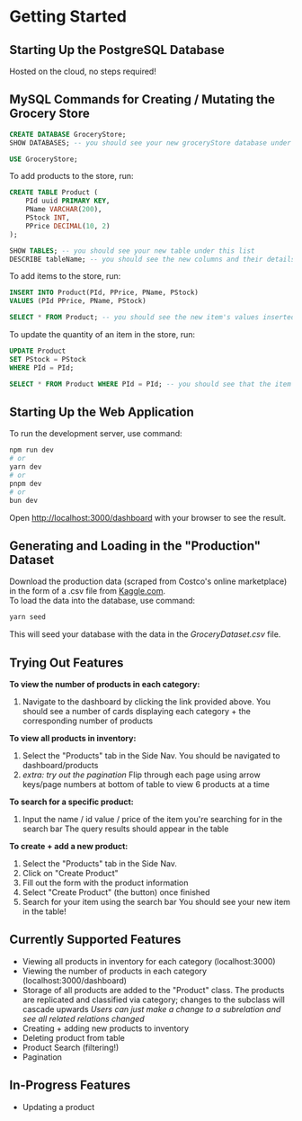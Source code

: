 # Getting Started

## Starting Up the PostgreSQL Database
Hosted on the cloud, no steps required!

## MySQL Commands for Creating / Mutating the Grocery Store

~~~~sql
CREATE DATABASE GroceryStore;
SHOW DATABASES; -- you should see your new groceryStore database under this list

USE GroceryStore;
~~~~

To add products to the store, run:

~~~~sql
CREATE TABLE Product (
    PId uuid PRIMARY KEY,
    PName VARCHAR(200),
    PStock INT,
    PPrice DECIMAL(10, 2)
);

SHOW TABLES; -- you should see your new table under this list
DESCRIBE tableName; -- you should see the new columns and their details
~~~~

To add items to the store, run:

~~~~sql
INSERT INTO Product(PId, PPrice, PName, PStock)
VALUES (PId PPrice, PName, PStock)

SELECT * FROM Product; -- you should see the new item's values inserted into the product table
~~~~

To update the quantity of an item in the store, run:

~~~~sql
UPDATE Product
SET PStock = PStock
WHERE PId = PId;

SELECT * FROM Product WHERE PId = PId; -- you should see that the item's quantity has been updated to PStock
~~~~

## Starting Up the Web Application

To run the development server, use command:

```bash
npm run dev
# or
yarn dev
# or
pnpm dev
# or
bun dev
```

Open [http://localhost:3000/dashboard](http://localhost:3000/dashboard) with your browser to see the result.

## Generating and Loading in the "Production" Dataset
Download the production data (scraped from Costco's online marketplace) in the form of a .csv file from [Kaggle.com](https://www.kaggle.com/datasets/bhavikjikadara/grocery-store-dataset).  
To load the data into the database, use command:
```bash
yarn seed
```  
This will seed your database with the data in the *GroceryDataset.csv* file.

## Trying Out Features
**To view the number of products in each category:**
1. Navigate to the dashboard by clicking the link provided above.
    You should see a number of cards displaying each category + the corresponding number of products

**To view all products in inventory:**
1. Select the "Products" tab in the Side Nav.
    You should be navigated to dashboard/products
2. *extra: try out the pagination* Flip through each page using arrow keys/page numbers at bottom of table to view 6 products at a time

**To search for a specific product:**
1. Input the name / id value / price of the item you're searching for in the search bar
    The query results should appear in the table

**To create + add a new product:**
1. Select the "Products" tab in the Side Nav.
2. Click on "Create Product"
3. Fill out the form with the product information
4. Select "Create Product" (the button) once finished
5. Search for your item using the search bar
    You should see your new item in the table!


## Currently Supported Features
- Viewing all products in inventory for each category (localhost:3000)
- Viewing the number of products in each category (localhost:3000/dashboard)
- Storage of all products are added to the "Product" class. The products are replicated and classified via category; changes to the subclass will cascade upwards
    *Users can just make a change to a subrelation and see all related relations changed*
- Creating + adding new products to inventory
- Deleting product from table
- Product Search (filtering!)
- Pagination

## In-Progress Features
- Updating a product

